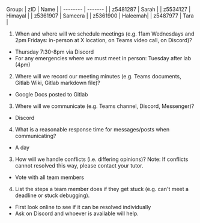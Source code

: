 Group:
| zID      | Name    |
| -------- | ------- |
| z5481287 |   Sarah |
| z5534127 | Himayal |
| z5361907 | Sameera |
| z5361900 | Haleemah|
| z5487977 | Tara    |

1. When and where will we schedule meetings (e.g. 11am Wednesdays and 2pm Fridays: in-person at X location, on Teams video call, on Discord)?
- Thursday 7:30-8pm via Discord
- For any emergencies where we must meet in person: Tuesday after lab (4pm)

2. Where will we record our meeting minutes (e.g. Teams documents, Gitlab Wiki, Gitlab markdown file)?
- Google Docs posted to Gitlab

3. Where will we communicate (e.g. Teams channel, Discord, Messenger)?
- Discord

4. What is a reasonable response time for messages/posts when communicating?
- A day

3. How will we handle conflicts (i.e. differing opinions)? Note: If conflicts cannot resolved this way, please contact your tutor.
- Vote with all team members

4. List the steps a team member does if they get stuck (e.g. can't meet a deadline or stuck debugging).
- First look online to see if it can be resolved individually
- Ask on Discord and whoever is available will help.